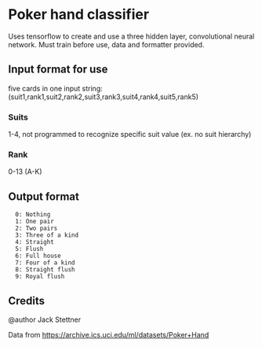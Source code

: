 # Poker hand classifier
Uses tensorflow to create and use a three hidden layer, convolutional neural network. Must train before use, data and formatter provided.

## Input format for use
five cards in one input string: (suit1,rank1,suit2,rank2,suit3,rank3,suit4,rank4,suit5,rank5)

### Suits
1-4, not programmed to recognize specific suit value (ex. no suit hierarchy)

### Rank
0-13 (A-K)

## Output format
      0: Nothing
      1: One pair
      2: Two pairs
      3: Three of a kind
      4: Straight
      5: Flush
      6: Full house
      7: Four of a kind
      8: Straight flush
      9: Royal flush

## Credits
@author Jack Stettner

Data from https://archive.ics.uci.edu/ml/datasets/Poker+Hand
